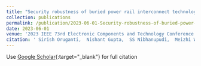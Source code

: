 ```yaml
---
title: "Security robustness of buried power rail interconnect technology: Modeling, analysis and countermeasures"
collection: publications
permalink: /publication/2023-06-01-Security-robustness-of-buried-power-rail-interconnect-technology-Modeling-analysis-and-countermeasures
date: 2023-06-01
venue: '2023 IEEE 73rd Electronic Components and Technology Conference (ECTC)'
citation: ' Sirish Oruganti,  Nishant Gupta,  SS Nibhanupudi,  Meizhi Wang,  Jaydeep Kulkarni, &quot;Security robustness of buried power rail interconnect technology: Modeling, analysis and countermeasures.&quot; 2023 IEEE 73rd Electronic Components and Technology Conference (ECTC), 2023.'
---
```

Use [Google Scholar](https://scholar.google.com/scholar?q=Security+robustness+of+buried+power+rail+interconnect+technology:+Modeling,+analysis+and+countermeasures){:target="_blank"} for full citation